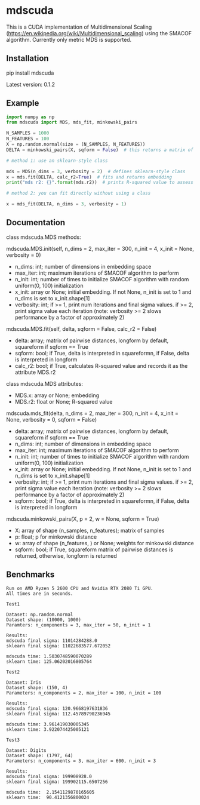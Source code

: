 # mdscuda
This is a CUDA implementation of Multidimensional Scaling (https://en.wikipedia.org/wiki/Multidimensional_scaling) using the SMACOF algorithm. Currently only metric MDS is supported. 

## Installation

pip install mdscuda

Latest version: 0.1.2

## Example

```Python
import numpy as np
from mdscuda import MDS, mds_fit, minkowski_pairs

N_SAMPLES = 1000
N_FEATURES = 100
X = np.random.normal(size = (N_SAMPLES, N_FEATURES))
DELTA = minkowski_pairs(X, sqform = False)  # this returns a matrix of pairwise distances in longform

# method 1: use an sklearn-style class

mds = MDS(n_dims = 3, verbosity = 2)  # defines sklearn-style class
x = mds.fit(DELTA, calc_r2=True)  # fits and returns embedding
print("mds r2: {}".format(mds.r2))  # prints R-squared value to assess quality of fit

# method 2: you can fit directly without using a class

x = mds_fit(DELTA, n_dims = 3, verbosity = 1)
```

## Documentation

class mdscuda.MDS methods:

mdscuda.MDS.init(self, n_dims = 2, max_iter = 300, n_init = 4, x_init = None, verbosity = 0)

* n_dims: int; number of dimensions in embedding space
* max_iter: int; maximum iterations of SMACOF algorithm to perform
* n_init: int; number of times to initialize SMACOF algorithm with random uniform(0, 100) initialization
* x_init: array or None; initial embedding. If not None, n_init is set to 1 and n_dims is set to x_init.shape[1]
* verbosity: int; if >= 1, print num iterations and final sigma values. if >= 2, print sigma value each iteration 
  (note: verbosity >= 2 slows performance by a factor of approximately 2)
    
mdscuda.MDS.fit(self, delta, sqform = False, calc_r2 = False)

* delta: array; matrix of pairwise distances, longform by default, squareform if sqform == True
* sqform: bool; if True, delta is interpreted in squareformn, if False, delta is interpreted in longform
* calc_r2: bool; if True, calculates R-squared value and records it as the attribute MDS.r2

class mdscuda.MDS attributes: 

* MDS.x: array or None; embedding
* MDS.r2: float or None; R-squared value

mdscuda.mds_fit(delta, n_dims = 2, max_iter = 300, n_init = 4, x_init = None, verbosity = 0, sqform = False)

* delta: array; matrix of pairwise distances, longform by default, squareform if sqform == True
* n_dims: int; number of dimensions in embedding space
* max_iter: int; maximum iterations of SMACOF algorithm to perform
* n_init: int; number of times to initialize SMACOF algorithm with random uniform(0, 100) initialization
* x_init: array or None; initial embedding. If not None, n_init is set to 1 and n_dims is set to x_init.shape[1]
* verbosity: int; if >= 1, print num iterations and final sigma values. if >= 2, print sigma value each iteration
  (note: verbosity >= 2 slows performance by a factor of approximately 2)
* sqform: bool; if True, delta is interpreted in squareformn, if False, delta is interpreted in longform

mdscuda.minkowski_pairs(X, p = 2, w = None, sqform = True)

* X: array of shape (n_samples, n_features); matrix of samples
* p: float; p for minkowski distance
* w: array of shape (n_features, ) or None; weights for minkowski distance
* sqform: bool; if True, squareform matrix of pairwise distances is returned, otherwise, longform is returned

## Benchmarks

~~~text
Run on AMD Ryzen 5 2600 CPU and Nvidia RTX 2080 Ti GPU.
All times are in seconds.

Test1

Dataset: np.random.normal
Dataset shape: (10000, 1000)
Paramters: n_components = 3, max_iter = 50, n_init = 1

Results:
mdscuda final sigma: 11014284288.0
sklearn final sigma: 11022683577.672052

mdscuda time: 1.5030748590070289
sklearn time: 125.06202016805764

Test2

Dataset: Iris
Dataset shape: (150, 4)
Parameters: n_components = 2, max_iter = 100, n_init = 100

Results:
mdscuda final sigma: 120.9668197631836
sklearn final sigma: 112.45789790236945

mdscuda time: 3.961419030005345
sklearn time: 3.922074425005121

Test3

Dataset: Digits
Dataset shape: (1797, 64)
Parameters: n_components = 3, max_iter = 600, n_init = 3

Results:
mdscuda final sigma: 199908928.0
sklearn final sigma: 199902115.6507256

mdscuda time:  2.1541129870165605
sklearn time:  90.4121356800024
~~~